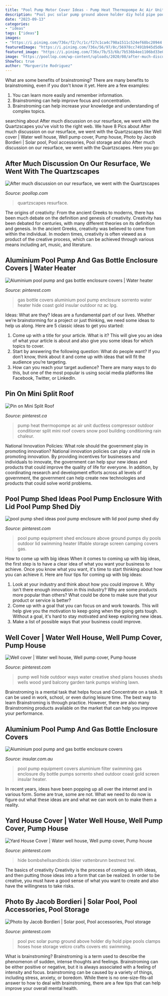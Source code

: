 ```yaml
---
title: "Pool Pump Motor Cover Ideas - Pump Heat Thermopompe Ac Air Unit Ductless Compressor Outdoor Conditioner Split Mini Roof Covers Snow Pool Building Conditioning Rain Chaleur"
description: "Pool pvc solar pump ground above holder diy hold pipe pools clamps hoses hose storage velcro crafts covers etc swimming"
date: "2023-09-13"
categories:
- "ideas"
tags: ["ideas"]
images:
- "https://i.pinimg.com/736x/f2/7c/1c/f27c1ca4c798a1511c524ef68bc20944.jpg"
featuredImage: "https://i.pinimg.com/736x/56/97/8c/56978cc7491b945d5d6e48d263d5ab32--outdoor-ideas-wells.jpg"
featured_image: "https://i.pinimg.com/736x/7b/53/6b/7b536b4ee1106bd33e0be69a316f2581--pool-fence-pool-covers.jpg"
image: "https://poollop.com/wp-content/uploads/2020/08/after-much-discussion-on-our-resurface-we-went-with-the-quartzscapes-tahoe-blue-reflections-beginning-to-fill-up.jpg"
ShowToc: true
author: "Marguerite Rodriguez"
---
```



What are some benefits of brainstroming?
There are many benefits to brainstroming, even if you don't know it yet. Here are a few examples: 
1. You can learn more easily and remember information. 
2. Brainstroming can help improve focus and concentration. 
3. Brainstroming can help increase your knowledge and understanding of complex topics.

	

		
searching about After much discussion on our resurface, we went with the Quartzscapes you've visit to the right web. We have 8 Pics about After much discussion on our resurface, we went with the Quartzscapes like Well cover | Water well house, Well pump cover, Pump house, Photo by Jacob Bordieri | Solar pool, Pool accessories, Pool storage and also After much discussion on our resurface, we went with the Quartzscapes. Here you go:
		
    
## After Much Discussion On Our Resurface, We Went With The Quartzscapes

<img loading=lazy src="https://poollop.com/wp-content/uploads/2020/08/after-much-discussion-on-our-resurface-we-went-with-the-quartzscapes-tahoe-blue-reflections-beginning-to-fill-up.jpg" onerror="this.onerror=null;this.src='https://tse3.mm.bing.net/th?id=OIP.D-GUPvOnosQPwITZYTDoUgHaJ4&amp;pid=15.1';" alt="After much discussion on our resurface, we went with the Quartzscapes">

_Source: poollop.com_

>quartzscapes resurface. 

	

The origins of creativity: From the ancient Greeks to moderns, there has been much debate on the definition and genesis of creativity.
Creativity has been debated for centuries, with many different theories on its definition and genesis. In the ancient Greeks, creativity was believed to come from within the individual. In modern times, creativity is often viewed as a product of the creative process, which can be achieved through various means including art, music, and literature.

    
## Aluminium Pool Pump And Gas Bottle Enclosure Covers | Water Heater

<img loading=lazy src="https://i.pinimg.com/736x/b3/43/82/b343820335341b957a38602076d823f5.jpg" onerror="this.onerror=null;this.src='https://tse2.mm.bing.net/th?id=OIP.QO8_5dW4tKms9B54wr-v9QHaJ4&amp;pid=15.1';" alt="Aluminium pool pump and gas bottle enclosure covers | Water heater">

_Source: pinterest.com_

>gas bottle covers aluminium pool pump enclosure sorrento water heater hide coast gold insular outdoor nz ac lpg. 

	

Ideas: What are they?
Ideas are a fundamental part of our lives. Whether we’re brainstorming for a project or just thinking, we need some ideas to help us along. Here are 5 classic ideas to get you started:
1. Come up with a title for your article. What is it? This will give you an idea of what your article is about and also give you some ideas for which topics to cover.
2. Start by answering the following question: What do people want? If you don’t know, think about it and come up with ideas that will fit the audience you’re targeting. 
3. How can you reach your target audience? There are many ways to do this, but one of the most popular is using social media platforms like Facebook, Twitter, or LinkedIn.

    
## Pin On Mini Split Roof

<img loading=lazy src="https://i.pinimg.com/736x/15/21/d1/1521d1969d116de98956bcc9028b5884--water-systems-heat-pump.jpg" onerror="this.onerror=null;this.src='https://tse3.mm.bing.net/th?id=OIP.HxsmImVUERBiH4kPuFJLEwHaJS&amp;pid=15.1';" alt="Pin on Mini Split Roof">

_Source: pinterest.ca_

>pump heat thermopompe ac air unit ductless compressor outdoor conditioner split mini roof covers snow pool building conditioning rain chaleur. 

	

National Innovation Policies: What role should the government play in promoting innovation?
National innovation policies can play a vital role in promoting innovation. By providing incentives for businesses and individuals to innovate, the government can help spur new ideas and products that could improve the quality of life for everyone. In addition, by coordinating research and development efforts across all levels of government, the government can help create new technologies and products that could solve world problems.

    
## Pool Pump Shed Ideas Pool Pump Enclosure With Lid Pool Pump Shed Diy

<img loading=lazy src="https://i.pinimg.com/736x/f2/7c/1c/f27c1ca4c798a1511c524ef68bc20944.jpg" onerror="this.onerror=null;this.src='https://tse3.mm.bing.net/th?id=OIP.Wq13fyZJqy3p6tRfPAMhUQHaJ4&amp;pid=15.1';" alt="pool pump shed ideas pool pump enclosure with lid pool pump shed diy">

_Source: pinterest.com_

>pool pump equipment shed enclosure above ground pumps diy pools outdoor lid swimming heater liftable storage screen camping covers gas. 

	

How to come up with big ideas
When it comes to coming up with big ideas, the first step is to have a clear idea of what you want your business to achieve. Once you know what you want, it's time to start thinking about how you can achieve it. Here are four tips for coming up with big ideas: 
1. Look at your industry and think about how you could improve it. Why isn't there enough innovation in this industry? Why are some products more popular than others? What could be done to make sure that your product or service is better?
2. Come up with a goal that you can focus on and work towards. This will help give you the motivation to keep going when the going gets tough. Without a goal, it's hard to stay motivated and keep exploring new ideas. 
3. Make a list of possible ways that your business could improve.

    
## Well Cover | Water Well House, Well Pump Cover, Pump House

<img loading=lazy src="https://i.pinimg.com/736x/56/97/8c/56978cc7491b945d5d6e48d263d5ab32--outdoor-ideas-wells.jpg" onerror="this.onerror=null;this.src='https://tse4.mm.bing.net/th?id=OIP.41E_7haaXiu-DrX4hwugMwHaJ4&amp;pid=15.1';" alt="Well cover | Water well house, Well pump cover, Pump house">

_Source: pinterest.com_

>pump well hide outdoor ways water creative shed plans houses sheds wells wood yard balcony garden tank pumps wishing lawn. 

	

Brainstroming is a mental task that helps focus and Concentrate on a task. It can be used in work, school, or even during leisure time. The best way to learn Brainstroming is through practice. However, there are also many Brainstroming products available on the market that can help you improve your performance.

    
## Aluminium Pool Pump And Gas Bottle Enclosure Covers

<img loading=lazy src="https://www.insular.com.au/wp-content/uploads/2013/09/Aluminium-Pool-Pump-Cover-Sorrento-2-1.jpg" onerror="this.onerror=null;this.src='https://tse2.mm.bing.net/th?id=OIP.OvA9K5CdtZV71eQRfDkCPAHaFj&amp;pid=15.1';" alt="Aluminium pool pump and gas bottle enclosure covers">

_Source: insular.com.au_

>pool pump equipment covers aluminium filter swimming gas enclosure diy bottle pumps sorrento shed outdoor coast gold screen insular heater. 

	

In recent years, ideas have been popping up all over the internet and in various form. Some are true, some are not. What we need to do now is figure out what these ideas are and what we can work on to make them a reality.

    
## Yard House Cover | Water Well House, Well Pump Cover, Pump House

<img loading=lazy src="https://i.pinimg.com/originals/a9/ec/3d/a9ec3d71ef8e972caa3611bd4a4ca64a.jpg" onerror="this.onerror=null;this.src='https://tse3.mm.bing.net/th?id=OIP._tf1ekJBYPQtisaEoYi-cwHaJ4&amp;pid=15.1';" alt="Yard House Cover | Water well house, Well pump cover, Pump house">

_Source: pinterest.com_

>hide bombshellsandbirds idéer vattenbrunn bestnest trel. 

	

The basics of creativity
Creativity is the process of coming up with ideas, and then putting those ideas into a form that can be realized. In order to be creative, you must have a good sense of what you want to create and also have the willingness to take risks.

    
## Photo By Jacob Bordieri | Solar Pool, Pool Accessories, Pool Storage

<img loading=lazy src="https://i.pinimg.com/736x/7b/53/6b/7b536b4ee1106bd33e0be69a316f2581--pool-fence-pool-covers.jpg" onerror="this.onerror=null;this.src='https://tse3.mm.bing.net/th?id=OIP.bYuzqfZkzZltgFQivbT6wgHaFj&amp;pid=15.1';" alt="Photo by Jacob Bordieri | Solar pool, Pool accessories, Pool storage">

_Source: pinterest.com_

>pool pvc solar pump ground above holder diy hold pipe pools clamps hoses hose storage velcro crafts covers etc swimming. 

	

What is brainstroming?
Brainstroming is a term used to describe the phenomenon of sudden, intense thoughts and feelings. Brainstroming can be either positive or negative, but it is always associated with a feeling of intensity and focus. brainstroming can be caused by a variety of things, including stress, anxiety, or boredom. While there is no one-size-fits-all answer to how to deal with brainstroming, there are a few tips that can help improve your overall mental health.

